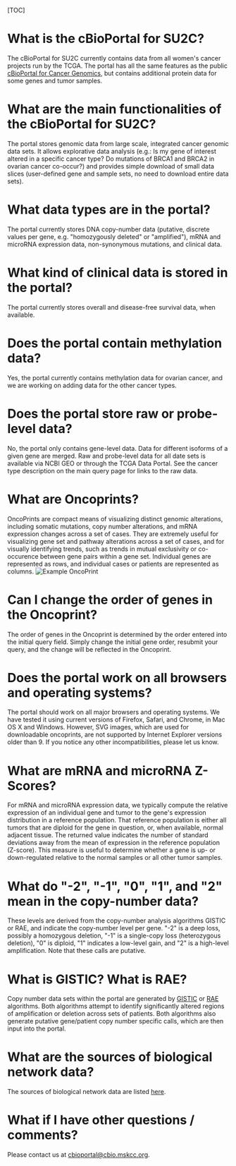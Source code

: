 [TOC]

# What is the cBioPortal for SU2C?

The cBioPortal for SU2C currently contains data from all women's cancer projects run by the TCGA. The portal has all the same features as the public [cBioPortal for Cancer Genomics](http://cbioportal.org/), but contains additional protein data for some genes and tumor samples.

# What are the main functionalities of the cBioPortal for SU2C?

The portal stores genomic data from large scale, integrated cancer genomic data sets. It allows explorative data analysis (e.g.: Is my gene of interest altered in a specific cancer type? Do mutations of BRCA1 and BRCA2 in ovarian cancer co-occur?) and provides simple download of small data slices (user-defined gene and sample sets, no need to download entire data sets).

# What data types are in the portal?

The portal currently stores DNA copy-number data (putative, discrete values per gene, e.g. "homozygously deleted" or "amplified"), mRNA and microRNA expression data, non-synonymous mutations, and clinical data.

# What kind of clinical data is stored in the portal?

The portal currently stores overall and disease-free survival data, when available.

# Does the portal contain methylation data?

Yes, the portal currently contains methylation data for ovarian cancer, and we are working on adding data for the other cancer types.

# Does the portal store raw or probe-level data?

No, the portal only contains gene-level data. Data for different isoforms of a given gene are merged. Raw and probe-level data for all date sets is available via NCBI GEO or through the TCGA Data Portal. See the cancer type description on the main query page for links to the raw data.

# What are Oncoprints?

OncoPrints are compact means of visualizing distinct genomic alterations, including somatic mutations, copy number alterations, and mRNA expression changes across a set of cases.  They are extremely useful for visualizing gene set and pathway alterations across a set of cases, and for visually identifying trends, such as trends in mutual exclusivity or co-occurence between gene pairs within a gene set. Individual genes are represented as rows, and individual cases or patients are represented as columns. ![Example OncoPrint](images/oncoprint_example.png)

# Can I change the order of genes in the Oncoprint?

The order of genes in the Oncoprint is determined by the order entered into the initial query field. Simply change the initial gene order, resubmit your query, and the change will be reflected in the Oncoprint.

# Does the portal work on all browsers and operating systems?

The portal should work on all major browsers and operating systems. We have tested it using current versions of Firefox, Safari, and Chrome, in Mac OS X and Windows. However, SVG images, which are used for downloadable oncoprints, are not supported by Internet Explorer versions older than 9. If you notice any other incompatibilities, please let us know.

# What are mRNA and microRNA Z-Scores?

For mRNA and microRNA expression data, we typically compute the relative expression of an individual gene and tumor to the gene's expression distribution in a reference population. That reference population is either all tumors that are diploid for the gene in question, or, when available, normal adjacent tissue. The returned value indicates the number of standard deviations away from the mean of expression in the reference population (Z-score). This measure is useful to determine whether a gene is up- or down-regulated relative to the normal samples or all other tumor samples.

# What do "-2", "-1", "0", "1", and "2" mean in the copy-number data?

These levels are derived from the copy-number analysis algorithms GISTIC or RAE, and indicate the copy-number level per gene. "-2" is a deep loss, possibly a homozygous deletion, "-1" is a single-copy loss (heterozygous deletion), "0" is diploid, "1" indicates a low-level gain, and "2" is a high-level amplification. Note that these calls are putative.

# What is GISTIC?  What is RAE?

Copy number data sets within the portal are generated by [GISTIC](http://www.ncbi.nlm.nih.gov/sites/entrez?term=18077431) or [RAE](http://www.ncbi.nlm.nih.gov/sites/entrez?term=18784837)
algorithms.  Both algorithms attempt to identify significantly altered regions of amplification or deletion across sets of patients. Both algorithms also generate putative gene/patient copy number specific calls, which are then input into the portal.  

# What are the sources of biological network data?

The sources of biological network data are listed <a href="networks.jsp">here</a>.

# What if I have other questions / comments?

Please contact us at [cbioportal@cbio.mskcc.org](mailto:cbioportal@cbio.mskcc.org).
